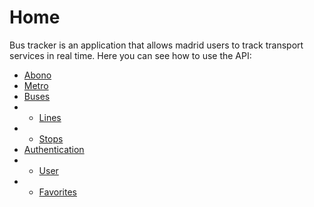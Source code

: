 # Home
Bus tracker is an application that allows madrid users to track transport services in real time.
Here you can see how to use the API:
- [Abono](Abono.md)
- [Metro](Metro.md)
- [Buses](Buses.md)
- - [Lines](Lines.md)
- - [Stops](Stops.md)
- [Authentication](Auhtentication.md)
- - [User](User.md)
- - [Favorites](Favorites.md)

